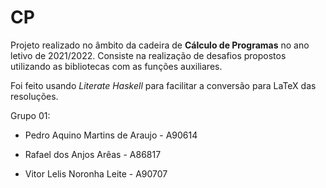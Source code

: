 # CP

Projeto realizado no âmbito da cadeira de **Cálculo de Programas** no ano letivo de 2021/2022. Consiste na realização de desafios propostos utilizando as bibliotecas com as funções auxiliares.

Foi feito usando _Literate Haskell_ para facilitar a conversão para LaTeX das resoluções.

Grupo 01: 

+ Pedro Aquino Martins de Araujo - A90614

+ Rafael dos Anjos Arêas - A86817

+ Vitor Lelis Noronha Leite - A90707
